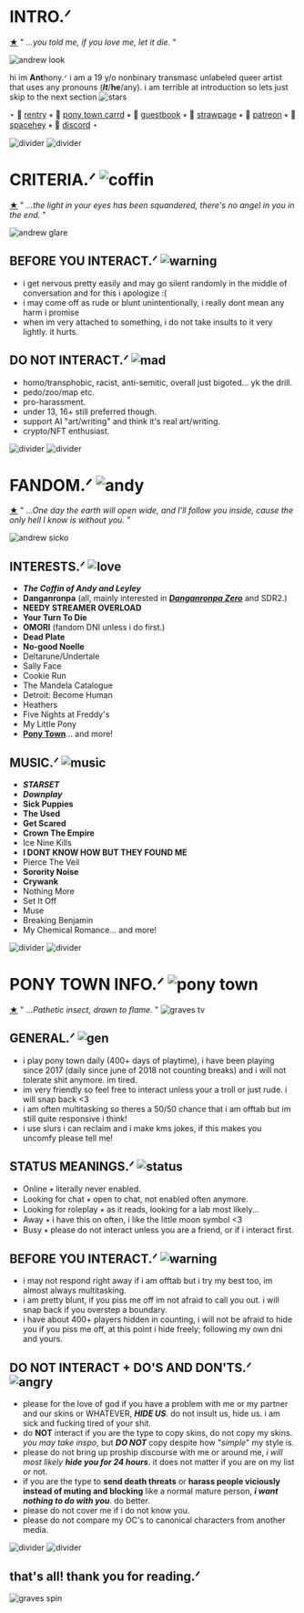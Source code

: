 # INTRO.ᐟ
[★](https://www.youtube.com/watch?v=xJtBYAKBByk) " *...you told me, if you love me, let it die.* "

![andrew look](https://file.garden/ZNjY5-CbZ0o-GQoj/ezgif-7-d00769e76b.gif)

hi im **Ant**hony.ᐟ i am a 19 y/o nonbinary transmasc unlabeled queer artist that uses any pronouns (***It***/**he**/any). i am terrible at introduction so lets just skip to the next section ![stars](https://64.media.tumblr.com/f0bf2155cd4c698c497cfe29fae7b24d/9ee3db4b81776661-cd/s75x75_c1/4bd4358425f8a18c65d1aeef4bcc780209fc4eed.gif)

⋆ 🔗 [rentry](https://rentry.co/galacticlobotomy) ⭒ 🔗 [pony town carrd](https://ponytownslobotomy.carrd.co/) ⭒ 🔗 [guestbook](https://galacticlobotomy.123guestbook.com/) ⭒ 🔗 [strawpage](https://galacticlobotomy.straw.page/) ⭒ 🔗 [patreon](https://www.patreon.com/galacticlobotomy/about) ⭒ 🔗 [spacehey](https://spacehey.com/galacticlobotomy) ⭒ 🔗 [discord](https://discordapp.com/users/471151816688533535) ⋆

![divider](https://64.media.tumblr.com/e7bb4e2c3824f30591f794d80379488c/9c6f817b4c431ba1-40/s250x400/f1633f8fbca07a53279caab1242a7b89c90fb22b.gif) ![divider](https://64.media.tumblr.com/e7bb4e2c3824f30591f794d80379488c/9c6f817b4c431ba1-40/s250x400/f1633f8fbca07a53279caab1242a7b89c90fb22b.gif) 

# CRITERIA.ᐟ ![coffin](https://mikejima.crd.co/assets/images/shadow/6beead2e.gif?v=e37e90e0)
[★](https://www.youtube.com/watch?v=E2jFtRHjbPo) " *...the light in your eyes has been squandered, there's no angel in you in the end.* "

![andrew glare](https://file.garden/ZNjY5-CbZ0o-GQoj/smokes_ccrop.png)

## **BEFORE YOU INTERACT.ᐟ** ![warning](https://vermillion.drr.ac/assets/images/gallery01/404ff162.gif?v=9b7c387b)
- i get nervous pretty easily and may go silent randomly in the middle of conversation and for this i apologize :(
- i may come off as rude or blunt unintentionally, i really dont mean any harm i promise
- when im very attached to something, i do not take insults to it very lightly. it hurts.

## **DO NOT INTERACT.ᐟ** ![mad](https://vermillion.drr.ac/assets/images/gallery01/2bc55952.gif?v=9b7c387b)
- homo/transphobic, racist, anti-semitic, overall just bigoted... yk the drill.
- pedo/zoo/map etc.
- pro-harassment.
- under 13, 16+ still preferred though.
- support AI "art/writing" and think it's real art/writing.
- crypto/NFT enthusiast.

![divider](https://64.media.tumblr.com/e7bb4e2c3824f30591f794d80379488c/9c6f817b4c431ba1-40/s250x400/f1633f8fbca07a53279caab1242a7b89c90fb22b.gif) ![divider](https://64.media.tumblr.com/e7bb4e2c3824f30591f794d80379488c/9c6f817b4c431ba1-40/s250x400/f1633f8fbca07a53279caab1242a7b89c90fb22b.gif) 

# FANDOM.ᐟ ![andy](https://file.garden/ZNjY5-CbZ0o-GQoj/drewhappy.png)
[★](https://www.youtube.com/watch?v=WJxSNbAer9M) " *...One day the earth will open wide, and I’ll follow you inside, cause the only hell I know is without you.* "

![andrew sicko](https://file.garden/ZNjY5-CbZ0o-GQoj/sever_acrop.png)
## **INTERESTS.ᐟ** ![love](https://watermelon.crd.co/assets/images/gallery11/e8ef3728.gif?v=2a41aca3)
- ***The Coffin of Andy and Leyley***
- **Danganronpa** (all, mainly interested in ***[Danganronpa Zero](https://www.dropbox.com/s/f1yn9o1m04wql18/Danganronpa%20Zero.pdf?dl=0)*** and SDR2.)
- **NEEDY STREAMER OVERLOAD**
- **Your Turn To Die**
- **OMORI** (fandom DNI unless i do first.)
- **Dead Plate**
- **No-good Noelle**
- Deltarune/Undertale
- Sally Face
- Cookie Run
- The Mandela Catalogue
- Detroit: Become Human
- Heathers
- Five Nights at Freddy's
- My Little Pony
- **[Pony Town](https://pony.town/)**... and more!

## **MUSIC.ᐟ** ![music](https://64.media.tumblr.com/a34ac9ec02237427db659df186801ae5/198eca86126a8546-f9/s75x75_c1/b8d1f0bf5db2d2489328b78df91cc437172fa898.gif)
- ***STARSET***
- ***Downplay***
- **Sick Puppies**
- **The Used**
- **Get Scared**
- **Crown The Empire**
- Ice Nine Kills
- **I DONT KNOW HOW BUT THEY FOUND ME**
- Pierce The Veil
- **Sorority Noise**
- **Crywank**
- Nothing More
- Set It Off
- Muse
- Breaking Benjamin
- My Chemical Romance... and more!

![divider](https://64.media.tumblr.com/e7bb4e2c3824f30591f794d80379488c/9c6f817b4c431ba1-40/s250x400/f1633f8fbca07a53279caab1242a7b89c90fb22b.gif) ![divider](https://64.media.tumblr.com/e7bb4e2c3824f30591f794d80379488c/9c6f817b4c431ba1-40/s250x400/f1633f8fbca07a53279caab1242a7b89c90fb22b.gif) 

# PONY TOWN INFO.ᐟ ![pony town](https://file.garden/ZNjY5-CbZ0o-GQoj/favicon-16x16.png)
[★](https://www.youtube.com/watch?v=MZcuRa8Z4fU) " *...Pathetic insect, drawn to flame.* "
![graves tv](https://file.garden/ZNjY5-CbZ0o-GQoj/tv_2acrop.png)

## **GENERAL.ᐟ** ![gen](https://supplies.ju.mp/assets/images/gallery05/a6e671c2_original.gif?v=6a50b904)
- i play pony town daily (400+ days of playtime), i have been playing since 2017 (daily since june of 2018 not counting breaks) and i will not tolerate shit anymore. im tired.
- im very friendly so feel free to interact unless your a troll or just rude. i will snap back <3
- i am often multitasking so theres a 50/50 chance that i am offtab but im still quite responsive i think!
- i use slurs i can reclaim and i make kms jokes, if this makes you uncomfy please tell me!

## **STATUS MEANINGS.ᐟ** ![status](https://cdn.discordapp.com/attachments/1135445836642385970/1140847663382794360/g12.gif)
- Online ⭒ literally never enabled.
- Looking for chat ⭒ open to chat, not enabled often anymore.
- Looking for roleplay ⭒ as it reads, looking for a lab most likely...
- Away ⭒ i have this on often, i like the little moon symbol <3
- Busy ⭒ please do not interact unless you are a friend, or if i interact first.

## **BEFORE YOU INTERACT.ᐟ** ![warning](https://64.media.tumblr.com/fd3ebb8f4374f0ff470173bdf3720e21/e92e724d08501b36-d2/s75x75_c1/4c4bf1733ae1c5cdf39a7c8bc6614a42332a366f.gif)
- i may not respond right away if i am offtab but i try my best too, im almost always multitasking.
- i am pretty blunt, if you piss me off im not afraid to call you out. i will snap back if you overstep a boundary.
- i have about 400+ players hidden in counting, i will not be afraid to hide you if you piss me off, at this point i hide freely; following my own dni and yours.

## **DO NOT INTERACT + DO'S AND DON'TS.ᐟ** ![angry](https://64.media.tumblr.com/48d355ab2558992c964aaa251de9c7fb/7d4346d1477298e1-3c/s75x75_c1/ab4a72a28910a0ccc108891bc1f0c24414ce36ca.gif)
- please for the love of god if you have a problem with me or my partner and our skins or WHATEVER, ***HIDE US***. do not insult us, hide us. i am sick and fucking tired of your shit.
- do **NOT** interact if you are the type to copy skins, do not copy my skins. *you may take inspo*, but ***DO NOT*** copy despite how "*simple*" my style is.
- please do not bring up proship discourse with me or around me, *i will most likely* ***hide you for 24 hours***. it does not matter if you are on my list or not.
- if you are the type to **send death threats** or **harass people viciously instead of muting and blocking** like a normal mature person, ***i want nothing to do with you***. do better.
- please do not cover me if i do not know you.
- please do not compare my OC's to canonical characters from another media.

![divider](https://64.media.tumblr.com/e7bb4e2c3824f30591f794d80379488c/9c6f817b4c431ba1-40/s250x400/f1633f8fbca07a53279caab1242a7b89c90fb22b.gif) ![divider](https://64.media.tumblr.com/e7bb4e2c3824f30591f794d80379488c/9c6f817b4c431ba1-40/s250x400/f1633f8fbca07a53279caab1242a7b89c90fb22b.gif) 

## that's all! thank you for reading.ᐟ
![graves spin](https://64.media.tumblr.com/c6771b0142f4a0a2271b9bf2a6a3aa3d/bcfbbc9bef96be85-c8/s400x600/0ddcb0b239578d84eb47bb48c46776e738d50cc1.gif)
